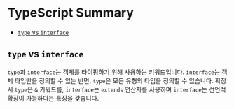 # TypeScript Summary

- [`type` vs `interface`](#type과-interface)

## `type` vs `interface`

`type`과 `interface`는 객체를 타이핑하기 위해 사용하는 키워드입니다. `interface`는 객체 타입만을 정의할 수 있는 반면, `type`은 모든 유형의 타입을 정의할 수 있습니다. 확장 시 `type`은 `&` 키워드를, `interface`는 `extends` 연산자를 사용하며 `interface`는 선언적 확장이 가능하다는 특징을 갖습니다.

